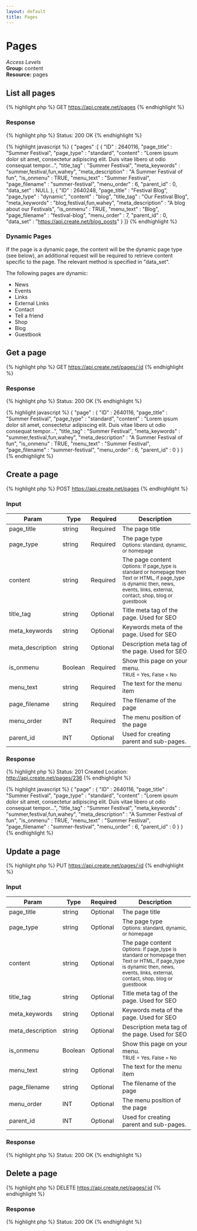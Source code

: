 ```yaml
---
layout: default
title: Pages
---
```


Pages
=============

*Access Levels*    
__Group:__ content   
__Resource:__ pages

List all pages
-------------------

{% highlight php %}
GET 	https://api.create.net/pages
{% endhighlight %}

### Response

{% highlight php %}
Status: 200 OK
{% endhighlight %}

{% highlight javascript %}
{ "pages" :[ 
	{
		"ID" : 2640116,
		"page_title" : "Summer Festival",
		"page_type" : "standard",
		"content" : "Lorem ipsum dolor sit amet, consectetur adipiscing elit. Duis vitae libero ut odio consequat tempor...",
		"title_tag" : "Summer Festival",
		"meta_keywords" : "summer,festival,fun,wahey",
		"meta_description" : "A Summer Festival of fun",
		"is_onmenu" : TRUE,
		"menu_text" : "Summer Festival",
		"page_filename" : "summer-festival",
		"menu_order" : 6,
		"parent_id" : 0,
		"data_set" : NULL
	},
	{
		"ID" : 2640248,
		"page_title" : "Festival Blog",
		"page_type" : "dynamic",
		"content" : "blog",
		"title_tag" : "Our Festival Blog",
		"meta_keywords" : "blog,festival,fun,wahey",
		"meta_description" : "A blog about our Festivals",
		"is_onmenu" : TRUE,
		"menu_text" : "Blog",
		"page_filename" : "festival-blog",
		"menu_order" : 7,
		"parent_id" : 0,
		"data_set" : "https://api.create.net/blog_posts"
	}
]}
{% endhighlight %}

### Dynamic Pages

If the page is a dynamic page, the content will be the dynamic page type (see below), an additional request will be required to retrieve content specific to the page. The relevant method is specified in "data_set".

The following pages are dynamic:
* News
* Events
* Links
* External Links
* Contact
* Tell a friend
* Shop
* Blog
* Guestbook

Get a page
----------

{% highlight php %}
GET 	https://api.create.net/pages/:id
{% endhighlight %}

### Response

{% highlight php %}
Status: 200 OK
{% endhighlight %}

{% highlight javascript %}
{ "page" : 
	{
		"ID" : 2640116,
		"page_title" : "Summer Festival",
		"page_type" : "standard",
		"content" : "Lorem ipsum dolor sit amet, consectetur adipiscing elit. Duis vitae libero ut odio consequat tempor...",
		"title_tag" : "Summer Festival",
		"meta_keywords" : "summer,festival,fun,wahey",
		"meta_description" : "A Summer Festival of fun",
		"is_onmenu" : TRUE,
		"menu_text" : "Summer Festival",
		"page_filename" : "summer-festival",
		"menu_order" : 6,
		"parent_id" : 0
	}
}
{% endhighlight %}

Create a page
-------------

{% highlight php %}
POST 	https://api.create.net/pages
{% endhighlight %}

### Input

<table>
	<thead>
		<tr>
			<th>Param</th>
			<th>Type</th>
			<th>Required</th>
			<th>Description</th>
		</tr>
	</thead>
	<tbody>
		<tr>
			<td>page_title</td>
			<td>string</td>
			<td>Required</td>
			<td>The page title</td>
		</tr>
		<tr>
			<td>page_type</td>
			<td>string</td>
			<td>Required</td>
			<td>The page type <br /><small>Options: standard, dynamic, or homepage</small></td>
		</tr>
		<tr>
			<td>content</td>
			<td>string</td>
			<td>Required</td>
			<td>The page content <br /><small>Options: If page_type is standard or homepage then Text or HTML, if page_type is dynamic then, news, events, links, external, contact, shop, blog or guestbook</small></td>
		</tr>
		<tr>
			<td>title_tag</td>
			<td>string</td>
			<td>Optional</td>
			<td>Title meta tag of the page. Used for SEO</td>
		</tr>
		<tr>
			<td>meta_keywords</td>
			<td>string</td>
			<td>Optional</td>
			<td>Keywords meta of the page. Used for SEO</td>
		</tr>
		<tr>
			<td>meta_description</td>
			<td>string</td>
			<td>Optional</td>
			<td>Description meta tag of the page. Used for SEO</td>
		</tr>
		<tr>
			<td>is_onmenu</td>
			<td>Boolean</td>
			<td>Required</td>
			<td>Show this page on your menu. <br /><small>TRUE = Yes, False = No</small></td>
		</tr>
		<tr>
			<td>menu_text</td>
			<td>string</td>
			<td>Required</td>
			<td>The text for the menu item</td>
		</tr>
		<tr>
			<td>page_filename</td>
			<td>string</td>
			<td>Required</td>
			<td>The filename of the page</td>
		</tr>
		<tr>
			<td>menu_order</td>
			<td>INT</td>
			<td>Required</td>
			<td>The menu position of the page</td>
		</tr>
		<tr>
			<td>parent_id</td>
			<td>INT</td>
			<td>Optional</td>
			<td>Used for creating parent and sub-pages.</td>
		</tr>
	</tbody>
</table>

### Response

{% highlight php %}
Status: 201 Created
Location: http://api.create.net/pages/236
{% endhighlight %}

{% highlight javascript %}
{ "page" : 
	{
		"ID" : 2640116,
		"page_title" : "Summer Festival",
		"page_type" : "standard",
		"content" : "Lorem ipsum dolor sit amet, consectetur adipiscing elit. Duis vitae libero ut odio consequat tempor...",
		"title_tag" : "Summer Festival",
		"meta_keywords" : "summer,festival,fun,wahey",
		"meta_description" : "A Summer Festival of fun",
		"is_onmenu" : TRUE,
		"menu_text" : "Summer Festival",
		"page_filename" : "summer-festival",
		"menu_order" : 6,
		"parent_id" : 0
	}
}
{% endhighlight %}

Update a page
-------------

{% highlight php %}
PUT 	https://api.create.net/pages/:id
{% endhighlight %}

### Input

<table>
	<thead>
		<tr>
			<th>Param</th>
			<th>Type</th>
			<th>Required</th>
			<th>Description</th>
		</tr>
	</thead>
	<tbody>
		<tr>
			<td>page_title</td>
			<td>string</td>
			<td>Optional</td>
			<td>The page title</td>
		</tr>
		<tr>
			<td>page_type</td>
			<td>string</td>
			<td>Optional</td>
			<td>The page type <br /><small>Options: standard, dynamic, or homepage</small></td>
		</tr>
		<tr>
			<td>content</td>
			<td>string</td>
			<td>Optional</td>
			<td>The page content <br /><small>Options: If page_type is standard or homepage then Text or HTML, if page_type is dynamic then, news, events, links, external, contact, shop, blog or guestbook</small></td>
		</tr>
		<tr>
			<td>title_tag</td>
			<td>string</td>
			<td>Optional</td>
			<td>Title meta tag of the page. Used for SEO</td>
		</tr>
		<tr>
			<td>meta_keywords</td>
			<td>string</td>
			<td>Optional</td>
			<td>Keywords meta of the page. Used for SEO</td>
		</tr>
		<tr>
			<td>meta_description</td>
			<td>string</td>
			<td>Optional</td>
			<td>Description meta tag of the page. Used for SEO</td>
		</tr>
		<tr>
			<td>is_onmenu</td>
			<td>Boolean</td>
			<td>Optional</td>
			<td>Show this page on your menu. <br /><small>TRUE = Yes, False = No</small></td>
		</tr>
		<tr>
			<td>menu_text</td>
			<td>string</td>
			<td>Optional</td>
			<td>The text for the menu item</td>
		</tr>
		<tr>
			<td>page_filename</td>
			<td>string</td>
			<td>Optional</td>
			<td>The filename of the page</td>
		</tr>
		<tr>
			<td>menu_order</td>
			<td>INT</td>
			<td>Optional</td>
			<td>The menu position of the page</td>
		</tr>
		<tr>
			<td>parent_id</td>
			<td>INT</td>
			<td>Optional</td>
			<td>Used for creating parent and sub-pages.</td>
		</tr>
	</tbody>
</table>

### Response

{% highlight php %}
Status: 200 OK
{% endhighlight %}

Delete a page
-------------

{% highlight php %}
DELETE 	https://api.create.net/pages/:id
{% endhighlight %}

### Response

{% highlight php %}
Status: 200 OK
{% endhighlight %}